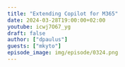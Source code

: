 ```yaml
---
title: "Extending Copilot for M365"
date: 2024-03-28T19:00:00+02:00
youtube: icwj7O67_yg
draft: false
author: ["dpaulus"]
guests: ["mkyto"]
episode_image: img/episode/0324.png
---
```


